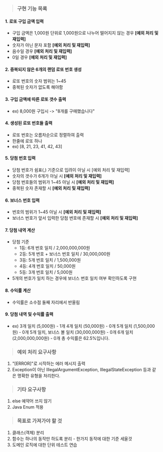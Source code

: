 > ### 구현 기능 목록
#### 1. 로또 구입 금액 입력
- 구입 금액은 1,000원 단위로 1,000원으로 나누어 떨어지지 않는 경우 **[예외 처리 및 재입력]**
- 숫자가 아닌 문자 포함 **[예외 처리 및 재입력]**
- 음수일 경우 **[예외 처리 및 재입력]**
- 0일 경우 **[예외 처리 및 재입력]**
#### 2. 중복되지 않은 6개의 랜덤 로또 번호 생성
- 로또 번호의 숫자 범위는 1~45
- 중복된 숫자가 없도록 해야함
#### 3. 구입 금액에 따른 로또 갯수 출력
- ex) 8,000원 구입시 -> "8개를 구매했습니다"
#### 4. 생성된 로또 번호들 출력
- 로또 번호는 오름차순으로 정렬하여 출력
- 한줄에 로또 하나
- ex) [8, 21, 23, 41, 42, 43]
#### 5. 당첨 번호 입력
- 당첨 번호가 쉼표(,) 기준으로 입려이 아닐 시 [예외 처리 및 재입력]
- 숫자의 갯수가 6개가 아닐 시 **[예외 처리 및 재입력]**
- 당첨 번호들의 범위가 1~45 아닐 시 **[예외 처리 및 재입력]**
- 중복된 숫자 존재할 시 **[예외 처리 및 재입력]**
#### 6. 보너스 번호 입력
- 번호의 범위가 1~45 아닐 시 **[예외 처리 및 재입력]**
- 보너스 번호가 앞서 입력한 당첨 번호에 존재할 시 **[예외 처리 및 재입력]**
#### 7. 당첨 내역 계산
- 당첨 기준
    - 1등: 6개 번호 일치 / 2,000,000,000원
    - 2등: 5개 번호 + 보너스 번호 일치 / 30,000,000원
    - 3등: 5개 번호 일치 / 1,500,000원
    - 4등: 4개 번호 일치 / 50,000원
    - 5등: 3개 번호 일치 / 5,000원
- 5개의 번호가 일치 하는 경우에 보너스 번호 일치 여부 확인하도록 구현
#### 8. 수익률 계산
- 수익률은 소수점 둘째 자리에서 반올림
#### 9. 당첨 내역 및 수익률 출력
- ex)
  3개 일치 (5,000원) - 1개
  4개 일치 (50,000원) - 0개
  5개 일치 (1,500,000원) - 0개
  5개 일치, 보너스 볼 일치 (30,000,000원) - 0개
  6개 일치 (2,000,000,000원) - 0개
  총 수익률은 62.5%입니다.

> ### 예외 처리 요구사항
1. "[ERROR]"로 시작하는 에러 메시지 출력
2. Exception이 아닌 IllegalArgumentException, IllegalStateException 등과 같은 명확한 유형을 처리한다.

> ### 기타 요구사항
1. else 예약어 쓰지 않기
2. Java Enum 적용

> ### 목표로 가져가야 할 것
1. 클래스(객체) 분리
2. 함수는 하나의 동작만 하도록 분리 - 한가지 동작에 대한 기준 세울것
3. 도메인 로직에 대한 단위 테스트 연습